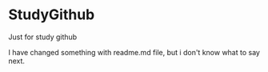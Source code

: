 # StudyGithub
Just for study github

I have changed something with readme.md file, but i don't know what to say next.